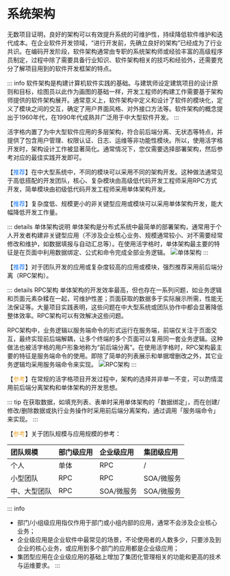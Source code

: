 # 系统架构

无数项目证明，良好的架构可以有效提升系统的可维护性，持续降低软件维护和迭代成本。在企业软件开发领域，“进行开发前，先确立良好的架构”已经成为了行业共识。在编码开发阶段，软件架构通常由专职的系统架构师或经验丰富的高级程序员制定，过程中除了需要具备行业知识、软件架构相关的技巧和经验外，还需要充分了解项目用到的软件开发框架的特点。

::: info
软件架构是构建计算机软件实践的基础。与建筑师设定建筑项目的设计原则和目标，绘图员以此作为画图的基础一样，开发工程师的构建工作需要基于架构师提供的软件架构展开。通常意义上，软件架构中定义和设计了软件的模块化，定义了模块之间的交互，确定了用户界面风格、对外接口方法等。软件架构的概念提出于1960年代，在1990年代成熟并广泛用于中大型软件开发。
:::

活字格内置了为中大型软件应用的多层架构，符合前后端分离、无状态等特点，并提供了包含用户管理、权限认证、日志、运维等非功能性模块。所以，使用活字格开发时，架构设计工作被显著简化。通常情况下，您仅需要选择部署架构，然后参考对应的最佳实践开发即可。

【<font color="#1677FF">推荐</font>】在中大型系统中，不同的模块可以采用不同的架构开发。这种做法通常见于高低搭配的开发团队，核心、复杂模块由高级低代码开发工程师采用RPC方式开发，简单模块由初级低代码开发工程师采用单体架构开发。

【<font color="#1677FF">推荐</font>】复杂度低、规模更小的非关键型应用或模块可以采用单体架构开发，能大幅降低开发工作量。

::: details 单体架构说明
单体架构是分布式系统中最简单的部署架构，通常用于个人开发者构建非关键型应用（不涉及企业核心业务、规模通常较小、对不需要经常修改和维护，如数据填报与自动汇总等）。在使用活字格时，单体架构最主要的特征是在页面中利用数据绑定、公式和命令完成全部业务逻辑。
![单体架构](/standard/images/arch-system-single.png "单体架构")
:::

【<font color="#1677FF">推荐</font>】对于团队开发的应用或复杂度较高的应用或模块，强烈推荐采用前后端分离（RPC架构）。

::: details RPC架构
单体架构的开发效率最高，但也存在一系列问题，如业务逻辑和页面元素杂糅在一起，可维护性差；页面获取的数据多于实际展示所需，性能无法保证等。大量项目实践表明，这些问题在中大型系统或团队协作中都会显著降低整体效率。RPC架构可以有效解决这些问题。

RPC架构中，业务逻辑以服务端命令的形式运行在服务端，前端仅关注于页面交互，最终实现前后端解耦，让多个终端的多个页面可以复用同一套业务逻辑。这种做法也被活字格的用户形象地称为“前后端分离”。在使用活字格时，RPC架构最主要的特征是服务端命令的使用。即除了简单的列表展示和单据增删改之外，其它业务逻辑均采用服务端命令来实现。
![RPC架构](/standard/images/arch-system-rpc.png "RPC架构")
:::

【<font color="#F3AA34">参考</font>】在常规的活字格项目开发过程中，架构的选择并非单一不变，可以酌情混用前后端分离架构和单体架构的开发思想。

::: tip
在获取数据，如填充列表、表单时采用单体架构的「数据绑定」，而在创建/修改/删除数据或执行业务操作时采用前后端分离架构，通过调用「服务端命令」来实现。
:::

【<font color="#F3AA34">参考</font>】关于团队规模与应用规模的参考：

| 团队规模 | 部门级应用 | 企业级应用   | 集团级应用   |
|:-----|:------|:--------|:--------|
| 个人   | 单体    | RPC     | /       |
| 小型团队 | RPC   | RPC     | SOA/微服务 |
| 中、大型团队| RPC   | SOA/微服务 | SOA/微服务 |

::: info
- 部门/小组级应用指仅作用于部门或小组内部的应用，通常不会涉及企业核心业务；
- 企业级应用是企业软件中最常见的场景，不论使用者的人数多少，只要涉及到企业的核心业务，或应用到多个部门的应用都是企业级应用；
- 集团型应用在企业级应用的基础上增加了集团化管理相关的功能和更高的技术与运维要求。
:::